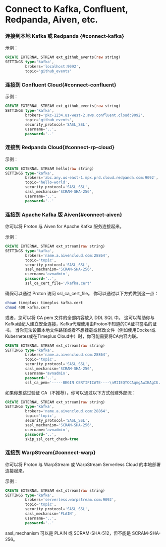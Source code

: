 # Connect to Kafka, Confluent, Redpanda, Aiven, etc.

### 连接到本地 Kafka 或 Redpanda {#connect-kafka}

示例：

```sql
CREATE EXTERNAL STREAM ext_github_events(raw string)
SETTINGS type='kafka',
         brokers='localhost:9092',
         topic='github_events'
```

### 连接到 Confluent Cloud{#connect-confluent}

示例：

```sql
CREATE EXTERNAL STREAM ext_github_events(raw string)
SETTINGS type='kafka',
         brokers='pkc-1234.us-west-2.aws.confluent.cloud:9092',
         topic='github_events',
         security_protocol='SASL_SSL',
         username='..',
         password='..'
```

### 连接到 Redpanda Cloud{#connect-rp-cloud}

示例：

```sql
CREATE EXTERNAL STREAM hello(raw string)
SETTINGS type='kafka',
         brokers='abc.any.us-east-1.mpx.prd.cloud.redpanda.com:9092',
         topic='hello-world',
         security_protocol='SASL_SSL',
         sasl_mechanism='SCRAM-SHA-256',
         username='..',
         password='..'
```

### 连接到 Apache Kafka 版 Aiven{#connect-aiven}

你可以将 Proton 与 Aiven for Apache Kafka 服务连接起来。

示例：

```sql
CREATE EXTERNAL STREAM ext_stream(raw string)
SETTINGS type='kafka',
         brokers='name.a.aivencloud.com:28864',
         topic='topic',
         security_protocol='SASL_SSL',
         sasl_mechanism='SCRAM-SHA-256',
         username='avnadmin',
         password='..',
         ssl_ca_cert_file='/kafka.cert'
```

确保可以通过 Proton 访问 ssl_ca_cert_file。 你可以通过以下方式做到这一点：

```bash
chown timeplus: timeplus kafka.cert
chmod 400 kafka.cert
```

或者，您可以将 CA pem 文件的全部内容放入 DDL SQL 中。 这可以帮助你与Kafka经纪人建立安全连接，Kafka代理使用由Proton不知道的CA证书签名的证书。 当你无法设置本地文件路径或者不想挂载或修改文件（例如使用Docker或Kubernetes或在Timeplus Cloud中）时，你可能需要将CA内容内联。

```sql
CREATE EXTERNAL STREAM ext_stream(raw string)
SETTINGS type='kafka',
         brokers='name.a.aivencloud.com:28864',
         topic='topic',
         security_protocol='SASL_SSL',
         sasl_mechanism='SCRAM-SHA-256',
         username='avnadmin',
         password='..',
         ssl_ca_pem='-----BEGIN CERTIFICATE----\nMIIEQTCCAqmgAwIBAgIU..ph0szPew==\n-----END CERTIFICATE-----'
```

如果你想跳过验证 CA（不推荐），你可以通过以下方式创建外部流：

```sql
CREATE EXTERNAL STREAM ext_stream(raw string)
SETTINGS type='kafka',
         brokers='name.a.aivencloud.com:28864',
         topic='topic',
         security_protocol='SASL_SSL',
         sasl_mechanism='SCRAM-SHA-256',
         username='avnadmin',
         password='..',
         skip_ssl_cert_check=true
```

### 连接到 WarpStream{#connect-warp}

你可以将 Proton 与 WarpStream 或 WarpStream Serverless Cloud 的本地部署连接起来。

示例：

```sql
CREATE EXTERNAL STREAM ext_stream(raw string)
SETTINGS type='kafka',
         brokers='serverless.warpstream.com:9092',
         topic='topic',
         security_protocol='SASL_SSL',
         sasl_mechanism='PLAIN',
         username='..',
         password='..'
```

sasl_mechanism 可以是 PLAIN 或 SCRAM-SHA-512，但不能是 SCRAM-SHA-256。
